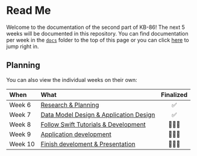 # Read Me

Welcome to the documentation of the second part of KB-86! The next 5 weeks will be documented in this repository. You can find documentation per week in the [`docs`](https://github.com/mwdossantos/kb-86/tree/master/docs) folder to the top of this page or you can click [here](https://github.com/mwdossantos/kb-86/blob/master/docs/week-6-research-and-planning.md) to jump right in.

## Planning

You can also view the individual weeks on their own:

| When | What | Finalized |
| :--- | :--- | :---: |
| Week 6 | [Research & Planning](https://github.com/mwdossantos/kb-86/blob/master/docs/week-6-research-and-planning.md) | ✅ |
| Week 7 | [Data Model Design & Application Design](https://github.com/mwdossantos/kb-86/blob/master/docs/week-7-data-model-design-and-application-design.md) | ✅ |
| Week 8 | [Follow Swift Tutorials & Development](https://github.com/mwdossantos/kb-86/blob/master/docs/week-8-follow-swift-tutorials-and-development.md) | 🧑🏻‍💻 |
| Week 9 | [Application development](https://github.com/mwdossantos/kb-86/blob/master/docs/week-9-application-development.md) | 🧑🏻‍💻 |
| Week 10 | [Finish develoment & Presentation](https://github.com/mwdossantos/kb-86/blob/master/docs/week-10-finish-development-and-presentation.md) | 🧑🏻‍💻 |



